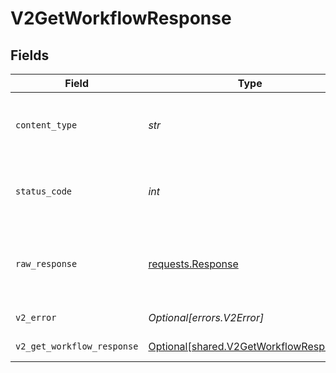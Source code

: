 # V2GetWorkflowResponse


## Fields

| Field                                                                                  | Type                                                                                   | Required                                                                               | Description                                                                            |
| -------------------------------------------------------------------------------------- | -------------------------------------------------------------------------------------- | -------------------------------------------------------------------------------------- | -------------------------------------------------------------------------------------- |
| `content_type`                                                                         | *str*                                                                                  | :heavy_check_mark:                                                                     | HTTP response content type for this operation                                          |
| `status_code`                                                                          | *int*                                                                                  | :heavy_check_mark:                                                                     | HTTP response status code for this operation                                           |
| `raw_response`                                                                         | [requests.Response](https://requests.readthedocs.io/en/latest/api/#requests.Response)  | :heavy_check_mark:                                                                     | Raw HTTP response; suitable for custom response parsing                                |
| `v2_error`                                                                             | *Optional[errors.V2Error]*                                                             | :heavy_minus_sign:                                                                     | General error                                                                          |
| `v2_get_workflow_response`                                                             | [Optional[shared.V2GetWorkflowResponse]](../../models/shared/v2getworkflowresponse.md) | :heavy_minus_sign:                                                                     | The workflow                                                                           |